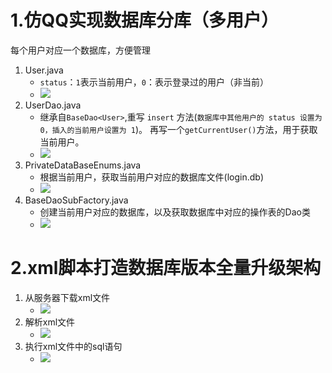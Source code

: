 # 1.仿QQ实现数据库分库（多用户）
每个用户对应一个数据库，方便管理

1. User.java
   - `status`：`1`表示当前用户，`0`：表示登录过的用户（非当前）
   - ![](../images/数据库分库-User.png)
2. UserDao.java
   - 继承自`BaseDao<User>`,重写 `insert` 方法(`数据库中其他用户的 status 设置为 0，插入的当前用户设置为 1`)。
   再写一个`getCurrentUser()`方法，用于获取当前用户。
   - ![](../images/数据库分库-UserDao.png)
3. PrivateDataBaseEnums.java
   - 根据当前用户，获取当前用户对应的数据库文件(login.db)
   - ![](../images/数据库分库-PrivateDataBaseEnums.jpg)
4. BaseDaoSubFactory.java
   - 创建当前用户对应的数据库，以及获取数据库中对应的操作表的Dao类
   - ![](../images/数据库分库-BaseDaoSubFactory.png)

# 2.xml脚本打造数据库版本全量升级架构

1. 从服务器下载xml文件
   - ![](../images/数据库升级-xml.png)
2. 解析xml文件
   - ![](../images/数据库升级-读取xml.png)
3. 执行xml文件中的sql语句
   - ![](../images/数据库升级-UpdateManager.png)
